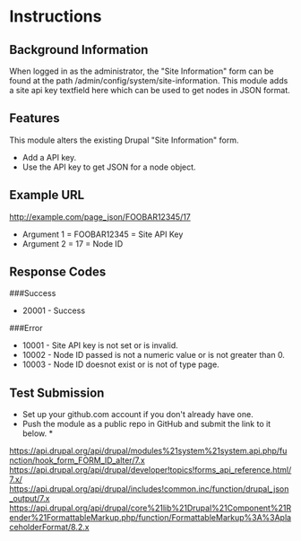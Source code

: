 # Instructions

## Background Information

When logged in as the administrator, the "Site Information" form can be found at the path /admin/config/system/site-information. This module adds a site api key textfield here which can be used to get nodes in JSON format.

## Features

This module alters the existing Drupal "Site Information" form.

* Add a API key.
* Use the API key to get JSON for a node object.

## Example URL

http://example.com/page_json/FOOBAR12345/17

* Argument 1 = FOOBAR12345 = Site API Key
* Argument 2 = 17          = Node ID

## Response Codes

###Success
* 20001 - Success

###Error
* 10001 - Site API key is not set or is invalid.
* 10002 - Node ID passed is not a numeric value or is not greater than 0.
* 10003 - Node ID doesnot exist or is not of type page.

## Test Submission

* Set up your github.com account if you don't already have one.
* Push the module as a public repo in GitHub and submit the link to it below. *

https://api.drupal.org/api/drupal/modules%21system%21system.api.php/function/hook_form_FORM_ID_alter/7.x
https://api.drupal.org/api/drupal/developer!topics!forms_api_reference.html/7.x/
https://api.drupal.org/api/drupal/includes!common.inc/function/drupal_json_output/7.x
https://api.drupal.org/api/drupal/core%21lib%21Drupal%21Component%21Render%21FormattableMarkup.php/function/FormattableMarkup%3A%3AplaceholderFormat/8.2.x
